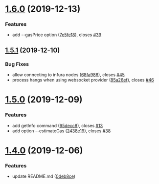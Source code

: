 # [1.6.0](https://github.com/TripleSpeeder/ens-updater/compare/v1.5.1...v1.6.0) (2019-12-13)


### Features

* add --gasPrice option ([7e5fe18](https://github.com/TripleSpeeder/ens-updater/commit/7e5fe18f4e66d244f829bfe5bd9b80c0e34e6b99)), closes [#39](https://github.com/TripleSpeeder/ens-updater/issues/39)

## [1.5.1](https://github.com/TripleSpeeder/ens-updater/compare/v1.5.0...v1.5.1) (2019-12-10)


### Bug Fixes

* allow connecting to infura nodes ([68fa986](https://github.com/TripleSpeeder/ens-updater/commit/68fa986d9df75064da1f5dc1b7a12c6a4357bdff)), closes [#45](https://github.com/TripleSpeeder/ens-updater/issues/45)
* process hangs when using websocket provider ([85a26ef](https://github.com/TripleSpeeder/ens-updater/commit/85a26ef7da36e0a86a20f47e228147d04d7aeff5)), closes [#46](https://github.com/TripleSpeeder/ens-updater/issues/46)

# [1.5.0](https://github.com/TripleSpeeder/ens-updater/compare/v1.4.0...v1.5.0) (2019-12-09)


### Features

* add getInfo command ([95decc8](https://github.com/TripleSpeeder/ens-updater/commit/95decc805609d58921f0092ec586e69dad95d11d)), closes [#13](https://github.com/TripleSpeeder/ens-updater/issues/13)
* add option --estimateGas ([2438e19](https://github.com/TripleSpeeder/ens-updater/commit/2438e190a5758d1dc0b19b2914a8a93b425f8158)), closes [#38](https://github.com/TripleSpeeder/ens-updater/issues/38)

# [1.4.0](https://github.com/TripleSpeeder/ens-updater/compare/v1.3.2...v1.4.0) (2019-12-06)


### Features

* update README.md ([0deb8ce](https://github.com/TripleSpeeder/ens-updater/commit/0deb8ce3ef4711665cbcaa2e7c75e703c339d003))
